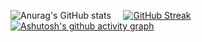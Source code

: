 ![Anurag's GitHub stats](https://github-readme-stats.vercel.app/api?username=NouXXXX&show_icons=true&theme=tokyonight)&nbsp; &nbsp;&nbsp;
[![GitHub Streak](https://github-readme-streak-stats.herokuapp.com/?user=NouXXXX&theme=dark)](https://git.io/streak-stats)   
[![Ashutosh's github activity graph](https://activity-graph.herokuapp.com/graph?username=NouXXXX&theme=xcode)](https://github.com/NouXXXX/github-readme-activity-graph)
